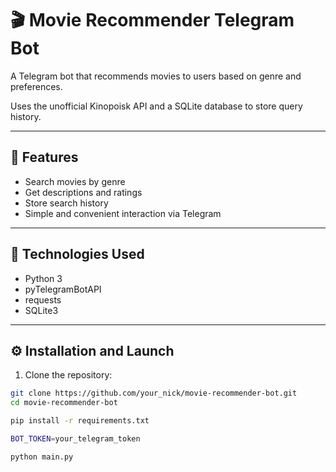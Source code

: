 # 🎬 Movie Recommender Telegram Bot

A Telegram bot that recommends movies to users based on genre and preferences.

Uses the unofficial Kinopoisk API and a SQLite database to store query history.

---

## 🚀 Features
- Search movies by genre
- Get descriptions and ratings
- Store search history
- Simple and convenient interaction via Telegram

---

## 🧠 Technologies Used
- Python 3
- pyTelegramBotAPI
- requests
- SQLite3

---

## ⚙️ Installation and Launch
1. Clone the repository:
```bash
git clone https://github.com/your_nick/movie-recommender-bot.git
cd movie-recommender-bot

pip install -r requirements.txt

BOT_TOKEN=your_telegram_token

python main.py